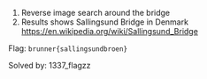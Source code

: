 1. Reverse image search around the bridge
2. Results shows Sallingsund Bridge in Denmark 
https://en.wikipedia.org/wiki/Sallingsund_Bridge

Flag: `brunner{sallingsundbroen}`

Solved by: 1337_flagzz